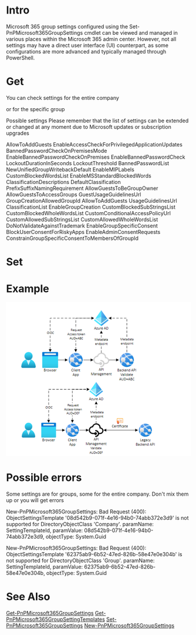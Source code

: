 
# Intro

Microsoft 365 group settings configured using the Set-PnPMicrosoft365GroupSettings cmdlet can be viewed and managed in various places within the Microsoft 365 admin center. However, not all settings may have a direct user interface (UI) counterpart, as some configurations are more advanced and typically managed through PowerShell.

# Get

You can check settings for the entire company


or for the specific group



Possible settings
Please remember that the list of settings can be extended or changed at any moment due to Microsoft updates or subscription upgrades

AllowToAddGuests
EnableAccessCheckForPrivilegedApplicationUpdates
BannedPasswordCheckOnPremisesMode
EnableBannedPasswordCheckOnPremises
EnableBannedPasswordCheck
LockoutDurationInSeconds
LockoutThreshold
BannedPasswordList
NewUnifiedGroupWritebackDefault
EnableMIPLabels
CustomBlockedWordsList
EnableMSStandardBlockedWords
ClassificationDescriptions
DefaultClassification
PrefixSuffixNamingRequirement
AllowGuestsToBeGroupOwner
AllowGuestsToAccessGroups
GuestUsageGuidelinesUrl
GroupCreationAllowedGroupId
AllowToAddGuests
UsageGuidelinesUrl
ClassificationList
EnableGroupCreation
CustomBlockedSubStringsList
CustomBlockedWholeWordsList
CustomConditionalAccessPolicyUrl
CustomAllowedSubStringsList
CustomAllowedWholeWordsList
DoNotValidateAgainstTrademark
EnableGroupSpecificConsent
BlockUserConsentForRiskyApps
EnableAdminConsentRequests
ConstrainGroupSpecificConsentToMembersOfGroupId



# Set


# Example

<img src="/articles/images/SecureAzFunc/Github-SecureAzFunc1.PNG" width="600"  alt="Diagram showing OAuth communication where audience is the backend.Diagram showing OAuth communication where audience is the API Management gateway.">

# Possible errors
Some settings are for groups, some for the entire company. Don't mix them up or you will get errors

New-PnPMicrosoft365GroupSettings: Bad Request (400): ObjectSettingsTemplate '08d542b9-071f-4e16-94b0-74abb372e3d9' is not supported for DirectoryObjectClass 'Company'. paramName: SettingTemplateId, paramValue: 08d542b9-071f-4e16-94b0-74abb372e3d9, objectType: System.Guid

New-PnPMicrosoft365GroupSettings: Bad Request (400): ObjectSettingsTemplate '62375ab9-6b52-47ed-826b-58e47e0e304b' is not supported for DirectoryObjectClass 'Group'. paramName: SettingTemplateId, paramValue: 62375ab9-6b52-47ed-826b-58e47e0e304b, objectType: System.Guid


# See Also

[Get-PnPMicrosoft365GroupSettings](https://pnp.github.io/powershell/cmdlets/Get-PnPMicrosoft365GroupSettings.html)
[Get-PnPMicrosoft365GroupSettingTemplates](https://pnp.github.io/powershell/cmdlets/Get-PnPMicrosoft365GroupSettingTemplates.html)
[Set-PnPMicrosoft365GroupSettings](https://pnp.github.io/powershell/cmdlets/Set-PnPMicrosoft365GroupSettings.html)
[New-PnPMicrosoft365GroupSettings](https://pnp.github.io/powershell/cmdlets/New-PnPMicrosoft365GroupSettings.html)

